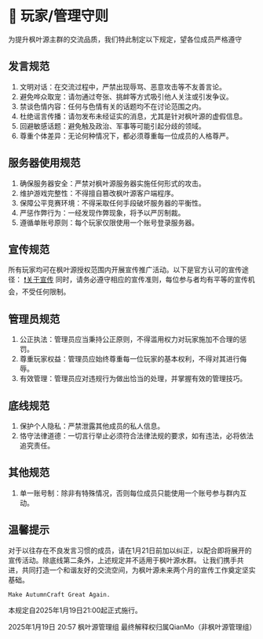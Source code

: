 # 📕 玩家/管理守则

为提升枫叶源主群的交流品质，我们特此制定以下规定，望各位成员严格遵守

## 发言规范

1. 文明对话：在交流过程中，严禁出现辱骂、恶意攻击等不友善言论。
2. 避免哗众取宠：请勿通过夸张、挑衅等方式吸引他人关注或引发争议。
3. 禁谈色情内容：任何与色情有关的话题均不在讨论范围之内。
4. 杜绝谣言传播：请勿发布未经证实的消息，尤其是针对枫叶源的虚假信息。
5. 回避敏感话题：避免触及政治、军事等可能引起分歧的领域。
6. 尊重个体差异：无论何种情况下，都必须尊重每一位成员的人格尊严。

## 服务器使用规范

1. 确保服务器安全：严禁对枫叶源服务器实施任何形式的攻击。
2. 维护游戏完整性：不得擅自篡改枫叶源客户端程序。
3. 保障公平竞赛环境：不得采取任何手段破坏服务器的平衡性。
4. 严惩作弊行为：一经发现作弊现象，将予以严厉制裁。
5. 遵循单账号原则：每个玩家仅限使用一个账号登录服务器。

## 宣传规范

所有玩家均可在枫叶源授权范围内开展宣传推广活动。以下是官方认可的宣传途径： [❗关于宣传](https://7qrb1ynmpv.k.topthink.com/@autumncraft/❗guanyuxuanchuan.html#宣传渠道) 同时，请务必遵守相应的宣传准则，每位参与者均有平等的宣传机会，不受任何限制。

## 管理员规范

1. 公正执法：管理员应当秉持公正原则，不得滥用权力对玩家施加不合理的惩罚。
2. 尊重玩家权益：管理员应始终尊重每一位玩家的基本权利，不得对其进行侮辱。
3. 有效管理：管理员应对违规行为做出恰当的处理，并掌握有效的管理技巧。

## 底线规范

1. 保护个人隐私：严禁泄露其他成员的私人信息。
2. 恪守法律道德：一切言行举止必须符合法律法规的要求，如有违法，必将依法追究责任。

## 其他规范

1. 单一账号制：除非有特殊情况，否则每位成员只能使用一个账号参与群内互动。

## 温馨提示

对于以往存在不良发言习惯的成员，请在1月21日前加以纠正，以配合即将展开的宣传活动。除底线第二条外，上述规定并不适用于枫叶源水群。 让我们携手共进，共同打造一个和谐友好的交流空间，为枫叶源未来两个月的宣传工作奠定坚实基础。

 `Make AutumnCraft Great Again.` 

本规定自2025年1月19日21:00起正式施行。

 2025年1月19日 20:57 枫叶源管理组 最终解释权归属QianMo（非枫叶源管理组）